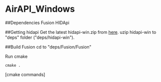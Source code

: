 # AirAPI_Windows

##Dependencies
Fusion
HIDApi

##Getting hidapi
Get the latest hidapi-win.zip from [here](https://github.com/libusb/hidapi/releases).
uzip hidapi-win to "deps" folder ("deps/hidapi-win").

##Build Fusion
cd to "deps/Fusion/Fusion"

Run cmake
```
cmake .
```

[cmake commands]